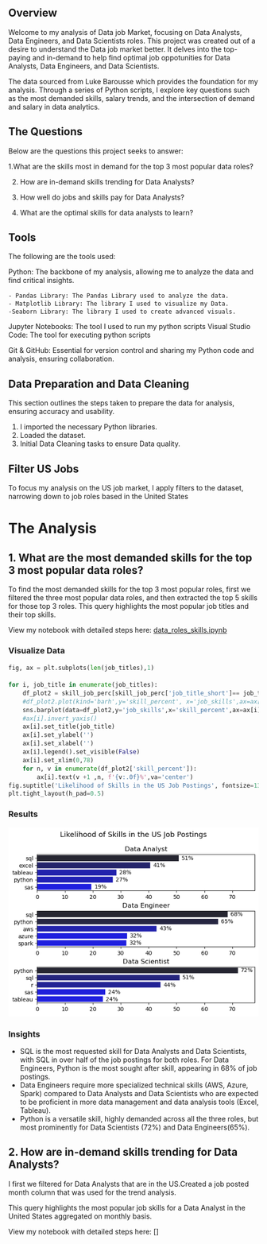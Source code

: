 ## Overview
Welcome to my analysis of Data job Market, focusing on Data Analysts, Data Engineers, and Data Scientists roles. This project was created out of a desire to understand the Data job market better. It delves into the top-paying and in-demand to help find optimal job oppotunities for Data Analysts, Data Engineers, and Data Scientists. 

The data sourced from Luke Barousse which provides the foundation for my analysis. Through a series of Python scripts, I explore key questions such as the most demanded skills, salary trends, and the intersection of demand and salary in data analytics.

## The Questions

Below are the questions this project seeks to answer:

  1.What are the skills most in demand for the top 3 most popular data roles?

2. How are in-demand skills trending for Data Analysts?

3. How well do jobs and skills pay for Data Analysts?

4. What are the optimal skills for data analysts to learn?

## Tools

The following are the tools used:

Python: The backbone of my analysis, allowing me to analyze the data and find critical insights.
	
    - Pandas Library: The Pandas Library used to analyze the data.
	- Matplotlib Library: The library I used to visualize my Data.
	-Seaborn Library: The library I used to create advanced visuals.

Jupyter Notebooks: The tool I used to run my python scripts
Visual Studio Code: The tool for executing python scripts

Git & GitHub: Essential for version control and sharing my Python code and analysis, ensuring collaboration.

## Data Preparation and Data Cleaning

This section outlines the steps taken to prepare the data for analysis, ensuring accuracy and usability.

1. I imported the necessary Python libraries.
2. Loaded the dataset.
3. Initial Data Cleaning tasks to ensure Data quality.

## Filter US Jobs

To focus my analysis on the US job market,  I apply filters to the dataset, narrowing down to job roles based in the United States


# The Analysis


## 1. What are the most demanded skills for the top 3 most popular data roles?

To find the most demanded skills for the top 3 most popular roles, first we filtered the three most popular data roles, and then extracted the top 5 skills for those top 3 roles.
This query highlights the most popular job titles and their top skills.

View my notebook with detailed steps here:
[data_roles_skills.ipynb](Python_project\data_roles_skills.ipynb)

### Visualize Data

```python
fig, ax = plt.subplots(len(job_titles),1)

for i, job_title in enumerate(job_titles):
    df_plot2 = skill_job_perc[skill_job_perc['job_title_short']== job_title].head(5)
    #df_plot2.plot(kind='barh',y='skill_percent', x='job_skills',ax=ax[i],title=job_title)
    sns.barplot(data=df_plot2,y='job_skills',x='skill_percent',ax=ax[i],hue='skill_count',palette='dark:b_r')
    #ax[i].invert_yaxis()
    ax[i].set_title(job_title)
    ax[i].set_ylabel('')
    ax[i].set_xlabel('')
    ax[i].legend().set_visible(False)
    ax[i].set_xlim(0,78)
    for n, v in enumerate(df_plot2['skill_percent']):
        ax[i].text(v +1 ,n, f'{v:.0f}%',va='center')
fig.suptitle('Likelihood of Skills in the US Job Postings', fontsize=13)
plt.tight_layout(h_pad=0.5)
```

### Results

![Visualization of Top Skills for Data Enthusiasts](Python_project\images\skill_demand_data_roles.png)


### Insights

- SQL is the most requested skill for Data Analysts and Data Scientists, with SQL in over half of the job postings for both roles. For Data Engineers, Python is the most sought after skill, appearing in 68% of job postings.
- Data Engineers require more specialized technical skills (AWS, Azure, Spark) compared to Data Analysts and Data Scientists who are expected to be proficient in more data management and data analysis tools (Excel, Tableau).
- Python is a versatile skill, highly demanded across all the three roles, but most prominently for Data Scientists (72%) and Data Engineers(65%).


## 2. How are in-demand skills trending for Data Analysts?

I first we filtered for Data Analysts that are in the US.Created a job posted month column that was used for the trend analysis.

This query highlights the most popular job skills for a Data Analyst in the United States aggregated on monthly basis.

View my notebook with detailed steps here:
[]


